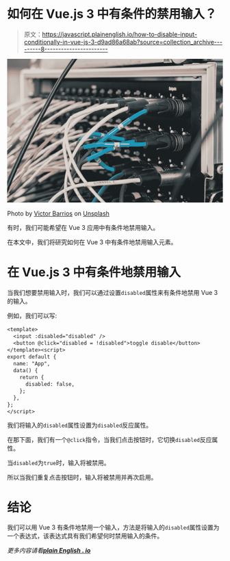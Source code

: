 # 如何在 Vue.js 3 中有条件的禁用输入？

> 原文：<https://javascript.plainenglish.io/how-to-disable-input-conditionally-in-vue-js-3-d9ad86a68ab?source=collection_archive---------8----------------------->

![](img/da12c89c3f0ee6bfa9aec4a61e1e3050.png)

Photo by [Victor Barrios](https://unsplash.com/@thevictorbarrios?utm_source=medium&utm_medium=referral) on [Unsplash](https://unsplash.com?utm_source=medium&utm_medium=referral)

有时，我们可能希望在 Vue 3 应用中有条件地禁用输入。

在本文中，我们将研究如何在 Vue 3 中有条件地禁用输入元素。

# 在 Vue.js 3 中有条件地禁用输入

当我们想要禁用输入时，我们可以通过设置`disabled`属性来有条件地禁用 Vue 3 的输入。

例如，我们可以写:

```
<template>
  <input :disabled="disabled" />
  <button @click="disabled = !disabled">toggle disable</button>
</template><script>
export default {
  name: "App",
  data() {
    return {
      disabled: false,
    };
  },
};
</script>
```

我们将输入的`disabled`属性设置为`disabled`反应属性。

在那下面，我们有一个`@click`指令，当我们点击按钮时，它切换`disabled`反应属性。

当`disabled`为`true`时，输入将被禁用。

所以当我们重复点击按钮时，输入将被禁用并再次启用。

# 结论

我们可以用 Vue 3 有条件地禁用一个输入，方法是将输入的`disabled`属性设置为一个表达式，该表达式具有我们希望何时禁用输入的条件。

*更多内容请看*[***plain English . io***](http://plainenglish.io/)